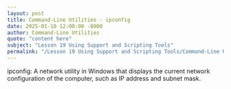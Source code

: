 ```yaml
---
layout: post
title: Command-Line Utilities - ipconfig
date: 2025-01-10 12:00:00 -0000
author: Command-Line Utilities
quote: "content here"
subject: "Lesson 19 Using Support and Scripting Tools"
permalink: "/Lesson 19 Using Support and Scripting Tools/Command-Line Utilities/Command-Line Utilities - ipconfig"
---
```


ipconfig: A network utility in Windows that displays the current network configuration of the computer, such as IP address and subnet mask.
